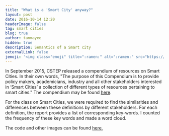 ```yaml
---
title: "What is a 'Smart City' anyway?"
layout: post
date: 2016-10-14 12:20
headerImage: false
tag: smart cities
blog: true
author: tanmayee
hidden: true
description: Semantics of a Smart city
externalLink: false
jemoji: '<img class="emoji" title=":ramen:" alt=":ramen:" src="https://assets.github.com/images/icons/emoji/unicode/1f378.png" height="20" width="20" align="absmiddle">'
---
```

In September 2015, CSTEP released a compendium of resources on Smart Cities. In their own words, "The purpose of this Compendium is to provide policy makers, academicians, industry and all other stakeholders interested in ‘Smart Cities’ a collection of different types of resources pertaining to smart cities." The compendium may be found [here](http://www.cstep.in/uploads/default/files/publications/stuff/320f73a9fd318538a3d258e8dfe180e4.pdf).

For the class on Smart Cities, we were required to find the similarities and differences between these definitions by different stakeholders. For each definition, the report provides a list of corresponding key-words. I counted the frequency of these key words and made a word cloud. 

The code and other images can be found [here.](https://github.com/triptoes1/smart-cities-compendium)
